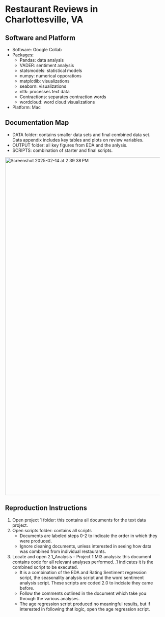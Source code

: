 # Restaurant Reviews in Charlottesville, VA

## Software and Platform
- Software: Google Collab
- Packages:
  - Pandas: data analysis  
  - VADER: sentiment analysis
  - statsmodels: statistical models
  - numpy: numerical opporations 
  - matplotlib: visualizations
  - seaborn: visualizations
  - nltk: processes text data
  - Contractions: separates contraction words
  - wordcloud: word cloud visualizations 
- Platform: Mac

## Documentation Map
- DATA folder: contains smaller data sets and final combined data set. Data appendix includes key tables and plots on review variables.
- OUTPUT folder: all key figures from EDA and the anlysis.
- SCRIPTS: combination of starter and final scripts. 

<img width="1096" alt="Screenshot 2025-02-14 at 2 39 38 PM" src="https://github.com/user-attachments/assets/0b1dc911-867b-404c-9a03-97fab2560bb1" />

## Reproduction Instructions
1. Open project 1 folder: this contains all documents for the text data project. 
2. Open scripts folder: contains all scripts
   - Documents are labeled steps 0-2 to indicate the order in which they were            produced. 
   - Ignore cleaning documents, unless interested in seeing how data was combined        from individual restaurants. 
4. Locate and open 2.1_Analysis - Project 1 MI3 analysis: this document contains code for all relevant analyses performed. .1 indicates it is the combined script to be executed.
   - It is a combination of the EDA and Rating Sentiment regression script, the          seasonality analysis script and the word sentiment analysis script. These           scripts are coded 2.0 to indciate they came before.
   - Follow the comments outlined in the document which take you through the             various analyses.
   - The age regression script produced no meaningful results, but if interested in      following that logic, open the age regression script.

